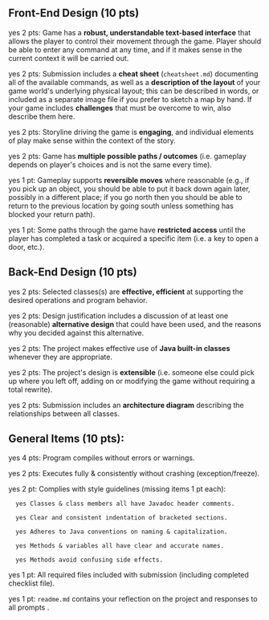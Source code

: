 ## Front-End Design (10 pts)

yes 2 pts: Game has a **robust, understandable text-based interface** that allows the player to control their movement through the game.  Player should be able to enter any command at any time, and if it makes sense in the current context it will be carried out.

yes 2 pts: Submission includes a **cheat sheet** (`cheatsheet.md`) documenting all of the available commands, as well as a **description of the layout** of your game world's underlying physical layout; this can be described in words, or included as a separate image file if you prefer to sketch a map by hand.  If your game includes **challenges** that must be overcome to win, also describe them here.

yes 2 pts: Storyline driving the game is **engaging**, and individual elements of play make sense within the context of the story.

yes 2 pts: Game has **multiple possible paths / outcomes** (i.e. gameplay depends on player's choices and is not the same every time).

yes 1 pt: Gameplay supports **reversible moves** where reasonable (e.g., if you pick up an object, you should be able to put it back down again later, possibly in a different place; if you go north then you should be able to return to the previous location by going south unless something has blocked your return path).

yes 1 pt: Some paths through the game have **restricted access** until the player has completed a task or acquired a specific item (i.e. a key to open a door, etc.).


## Back-End Design (10 pts)

yes 2 pts: Selected classes(s) are **effective, efficient** at supporting the desired operations and program behavior.

yes 2 pts: Design justification includes a discussion of at least one (reasonable) **alternative design** that could have been used, and the reasons why you decided against this alternative.

yes 2 pts: The project makes effective use of **Java built-in classes** whenever they are appropriate.

yes 2 pts: The project's design is **extensible** (i.e. someone else could pick up where you left off, adding on or modifying the game without requiring a total rewrite).

yes 2 pts: Submission includes an **architecture diagram** describing the relationships between all classes.


## General Items (10 pts):
yes 4 pts: Program compiles without errors or warnings.

yes 2 pts: Executes fully & consistently without crashing (exception/freeze).

yes 2 pt: Complies with style guidelines (missing items 1 pt each):

      yes Classes & class members all have Javadoc header comments.

      yes Clear and consistent indentation of bracketed sections.

      yes Adheres to Java conventions on naming & capitalization.

      yes Methods & variables all have clear and accurate names.

      yes Methods avoid confusing side effects.

yes 1 pt: All required files included with submission (including completed checklist file).

yes 1 pt: `readme.md` contains your reflection on the project and responses to all prompts .
